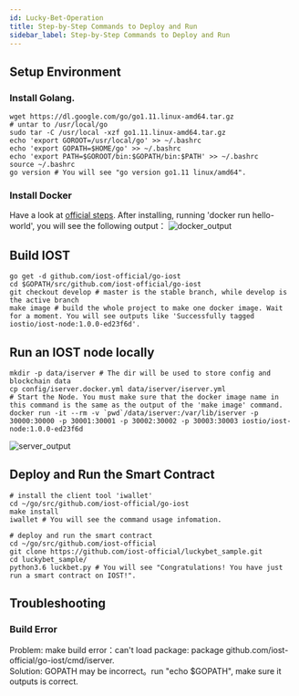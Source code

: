 ```yaml
---
id: Lucky-Bet-Operation
title: Step-by-Step Commands to Deploy and Run
sidebar_label: Step-by-Step Commands to Deploy and Run
---
```


## Setup Environment
### Install Golang.
```shell
wget https://dl.google.com/go/go1.11.linux-amd64.tar.gz
# untar to /usr/local/go
sudo tar -C /usr/local -xzf go1.11.linux-amd64.tar.gz
echo 'export GOROOT=/usr/local/go' >> ~/.bashrc
echo 'export GOPATH=$HOME/go' >> ~/.bashrc
echo 'export PATH=$GOROOT/bin:$GOPATH/bin:$PATH' >> ~/.bashrc
source ~/.bashrc
go version # You will see "go version go1.11 linux/amd64".
```
### Install Docker  
Have a look at [official steps](https://docs.docker.com/install/linux/docker-ce/ubuntu/). After installing, running 'docker run hello-world', you will see the following output：
![docker_output](../assets/5-lucky-bet/Lucky-Bet-Operation/docker_output.png)
## Build IOST
```shell
go get -d github.com/iost-official/go-iost
cd $GOPATH/src/github.com/iost-official/go-iost
git checkout develop # master is the stable branch, while develop is the active branch
make image # build the whole project to make one docker image. Wait for a moment. You will see outputs like 'Successfully tagged iostio/iost-node:1.0.0-ed23f6d'.
```
## Run an IOST node locally
```shell
mkdir -p data/iserver # The dir will be used to store config and blockchain data
cp config/iserver.docker.yml data/iserver/iserver.yml
# Start the Node. You must make sure that the docker image name in this command is the same as the output of the 'make image' command.
docker run -it --rm -v `pwd`/data/iserver:/var/lib/iserver -p 30000:30000 -p 30001:30001 -p 30002:30002 -p 30003:30003 iostio/iost-node:1.0.0-ed23f6d
```
![server_output](../assets/5-lucky-bet/Lucky-Bet-Operation/server_output.png)
## Deploy and Run the Smart Contract
```shell
# install the client tool 'iwallet'
cd ~/go/src/github.com/iost-official/go-iost
make install
iwallet # You will see the command usage infomation.

# deploy and run the smart contract
cd ~/go/src/github.com/iost-official
git clone https://github.com/iost-official/luckybet_sample.git
cd luckybet_sample/
python3.6 luckbet.py # You will see "Congratulations! You have just run a smart contract on IOST!".
```

## Troubleshooting
### Build Error
Problem: make build error：can't load package: package github.com/iost-official/go-iost/cmd/iserver.  
Solution: GOPATH may be incorrect。run "echo $GOPATH", make sure it outputs is correct.
